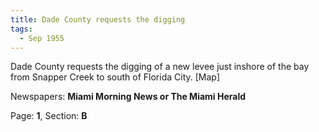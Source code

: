 ```yaml
---  
title: Dade County requests the digging  
tags:  
  - Sep 1955  
---  
```

  
Dade County requests the digging of a new levee just inshore of the bay from Snapper Creek to south of Florida City. [Map]  
  
Newspapers: **Miami Morning News or The Miami Herald**  
  
Page: **1**, Section: **B** 
